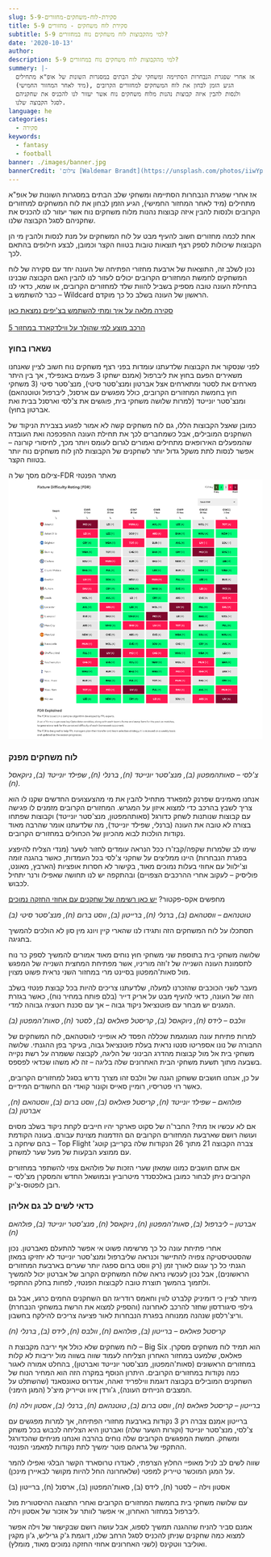 ```yaml
---
slug: סקירת-לוח-משחקים-מחזורים-5-9
title: סקירת לוח משחקים - מחזורים 5-9
subtitle: למי מהקבוצות לוח משחקים נוח במחזורים 5-9?
date: '2020-10-13'
author:
description: למי מהקבוצות לוח משחקים נוח במחזורים 5-9?
summery: |-
  אז אחרי שפגרת הנבחרות הסתיימה ומשחקי שלב הבתים במסגרות השונות של אופ"א מתחילים
  (מיד לאחר המחזור החמישי), הגיע הזמן לבחון את לוח המשחקים למחזורים הקרובים
  ולנסות להבין איזה קבוצות נהנות מלוח משחקים נוח אשר יעזור לנו להכניס את שחקניהם
  לסגל הקבוצה שלנו.
language: he
categories:
  - סקירה
keywords:
  - fantasy
  - football
banner: ./images/banner.jpg
bannerCredit: 'צילום [Waldemar Brandt](https://unsplash.com/photos/iiwYpGkbDgM) ב [Unsplash](https://unsplash.com)'
---
```


<p>
  אז אחרי שפגרת הנבחרות הסתיימה ומשחקי שלב הבתים במסגרות השונות של אופ"א מתחילים
  (מיד לאחר המחזור החמישי), הגיע הזמן לבחון את לוח המשחקים למחזורים הקרובים
  ולנסות להבין איזה קבוצות נהנות מלוח משחקים נוח אשר יעזור לנו להכניס את שחקניהם
  לסגל הקבוצה שלנו.
</p>
<p>
  אחת לכמה מחזורים חשוב להעיף מבט על לוח המשחקים על מנת לנסות ולהבין מי הן
  הקבוצות שיכולות לספק רצף תוצאות טובות בטווח הקצר וכמובן, לבצע חילופים בהתאם
  לכך.
</p>
<p>
  נכון לשלב זה, התוצאות של ארבעת מחזורי הפתיחה של העונה יחד עם סקירה של לוח
  המשחקים לחמשת המחזורים הקרובים יכולים לעזור לנו להבין האם הקבוצה שבנינו בתחילת
  העונה טובה מספיק בשביל להוות שלד למחזורים הקרובים, או שמא, כדאי לנו כבר להשתמש
  ב – Wildcard הראשון של העונה בשלב כל כך מוקדם.
</p>

<p class="comment-link">
  <a class="link" href="הציפים-שלנו">סקירה מלאה על איך ומתי להשתמש בצ'יפים נמצאת כאן</a>
  <br/><br/>
  <a href="למי-שהספיק-להתייאש-Wildcard-למחזור-5">הרכב מוצע למי שהולך על ווילדקארד במחזור 5</a>
<p>
<h3>נשארו בחוץ</h3>
<p>
  לפני שנסקור את הקבוצות שלדעתנו עומדות בפני רצף משחקים נוח חשוב לציין שאנחנו
  משאירים הפעם בחוץ את ליברפול (אמנם ישחקו 3 פעמים באנפילד, אך בין היתר מארחים
  את לסטר ומתארחים אצל אברטון ומנצ'סטר סיטי), מנצ'סטר סיטי (3 משחקי חוץ בחמשת
  המחזורים הקרובים, כולל מפגשים עם ארסנל, ליברפול וטוטנהאם) ומנצ'סטר יונייטד
  (למרות שלושה משחקי בית, פוגשים את צ'לסי וארסנל בבית ואת אברטון בחוץ).
</p>
<p>
  כמובן שאצל הקבוצות הללו, גם לוח משחקים קשה לא אמור לפגוע בצבירת הניקוד של
  השחקנים המובילים, אבל כשמחברים לכך את תחילת העונה ההפכפכה ואת העובדה שהמפעלים
  האירופאים מתחילים ואמורים לגרום לעומס ויותר מכך, לחיסורי קורונה – אפשר לנסות
  לתת משקל גדול יותר לשחקנים של הקבוצות להן לוח משחקים נוח יותר בטווח הקצר.
</p>

צילום מסך של ה-FDR מאתר הפנטזי
![צילום מסך של ה-FDR מאתר הפנטזי](./images/fixture-difficulty-rating.png)

<h3>לוח משחקים מפנק</h3>
<p>
  <em
    >צ'לסי – סאותהמפטון (ב), מנצ'סטר יונייטד (ח), ברנלי (ח), שפילד יונייטד (ב),
    ניוקאסל (ח).</em
  >
</p>
<p>
  אנחנו מאמינים שפרנק למפארד מתחיל להבין את מי מהצעצועים החדשים שקנו לו הוא צריך
  לשבץ בהרכב כדי למצוא איזון על המגרש. המחזורים הקרובים מזמנים לו פגישה עם
  קבוצות שנותנות לשחק כדורגל (סאותהמפטון, מנצ'סטר יונייטד) וקבוצות שפתחו בצורה
  לא טובה את העונה (ברנלי, שפילד יונייטד), מה שלדעתנו אומר שהרבה מאוד נקודות
  הולכות לבוא מהכיוון של הכחולים במחזורים הקרובים.
</p>
<p>
  שימו לב שלמרות שקפה/קבז'רו ככל הנראה עומדים לחזור לשער (מנדי הצליח להיפצע
  בפגרת הנבחרות) היינו ממליצים על שחקני צ'לסי בכל העמדות, כאשר בהגנה זומה
  וצ'ילוול עם אחוזי בעלות נמוכים מאוד, בקישור לא חסרות אופציות (הארבץ, מאונט,
  פוליסיק – לעקוב אחרי ההרכבים הצפויים) ובהתקפה יש לנו תחושה שאפילו ורנר יתחיל
  לכבוש.
</p>
<p class="comment-link">מחפשים אקס-פקטור? <a href="#">יש כאן רשימה של שחקנים עם אחוזי החזקה נמוכים<a></p>
<p>
  <em
    >טוטנהאם – ווסטהאם (ב), ברנלי (ח), ברייטון (ב), ווסט ברום (ח), מנצ'סטר סיטי
    (ב)</em
  >
</p>
<p>
  תסתכלו על לוח המשחקים הזה ותגידו לנו שהארי קיין ויונג מין סון לא הולכים להמשיך
  בחגיגה.
</p>
<p>
  שלושה משחקי בית בתוספת שני משחקי חוץ נוחים מאוד אמורים להמשיך לספק כר נוח
  לתסמונת העונה השנייה של ז'וזה מוריניו, אשר מפתיחת המחצית השנייה של המפגש מול
  סאות'המפטון בסיינט מרי במחזור השני נראית פשוט מצוין.
</p>
<p>
  מעבר לשני הכוכבים שהזכרנו למעלה, שלדעתנו צריכים להיות בכל קבוצת פנטזי בשלב הזה
  של העונה, כדאי להעיף מבט על אריק דייר (בלם פותח במחיר נוח), כאשר בגזרת המגנים
  יש מבחר עם פוטנציאל ניקוד גבוה – אך עם סכנת רוטציה גבוהה למדי.
</p>
<p>
  <em
    >וולבס – לידס (ח), ניוקאסל (ב), קריסטל פאלאס (ב), לסטר (ח), סאות'המפטון
    (ב)</em
  >
</p>
<p>
  למרות פתיחת עונה מגומגמת שכללה הפסד לא אופייני לווסטהאם, לוח המשחקים של החבורה
  של נונו אספריטו סנטו נראית בעלת פוטנציאל גבוה, בעיקר בפן ההגנתי. שלושה משחקי
  בית אל מול קבוצות מהדרג הבינוני של הליגה, לקבוצה ששמרה על רשת נקייה בשבעה מתוך
  תשעת משחקי הבית האחרונים שלה בליגה – זה לא משהו שכדאי לפספס.
</p>
<p>
  על כן, אנחנו חושבים ששחקן הגנה של וולבס זהו מצרך נדרש בסגל למחזורים הקרובים,
  כאשר רוי פטריסיו, רומיין סאייס וקונור קואדי הם החשודים המידיים.
</p>
<p>
  <em
    >פולהאם – שפילד יונייטד (ח), קריסטל פאלאס (ב), ווסט ברום (ב), ווסטהאם (ח),
    אברטון (ב)</em
  >
</p>
<p>
  אם לא עכשיו אז מתי? החבר'ה של סקוט פארקר יהיו חייבים לקחת ניקוד בשלב מסוים
  ועושה רושם שארבעת המחזורים הקרובים הם הזדמנות מצוינת עבורם. בעונה הקודמת בהם
  שיחקה ב – Top Flight צברה הקבוצה 21 מתוך 26 הנקודות שלה בקרייבן קוטג' עם ממוצע
  הבקעות של מעל שער למשחק.
</p>
<p>
  אם אתם חושבים כמונו שמאזן שערי הזכות של פולהאם צפוי להשתפר במחזורים הקרובים
  ניתן לבחור כמובן באלכסנדר מיטרוביץ ובמושאל החדש והמסקרן מצ'לסי – רובן
  לופטוס-צ'יק.
</p>
<h3>כדאי לשים לב גם אליהן</h3>
<p>
  <em
    >אברטון – ליברפול (ב), סאות'המפטון (ח), ניוקאסל (ח), מנצ'סטר יונייטד (ב),
    פולהאם (ח)</em
  >
</p>
<p>
  אחרי פתיחת עונה כל כך מרשימה פשוט אי אפשר להתעלם מאברטון. נכון שהסטטיסטיקה
  צפויה להתיישר וכנראה שליברפול ומנצ'סטר יונייטד לא יחזיקו במאזן הגנתי כל כך
  עגום לאורך זמן (רק ווסט ברום ספגה יותר שערים בארבעת המחזורים הראשונים), אבל
  נכון לעכשיו נראה שלוח המשחקים הקרוב של אברטון יכול להמשיך ולתמוך בהמשך תוצרת
  טובה לקבוצות הפנטזי, לפחות בחלק ההתקפי.
</p>
<p>
  מיותר לציין כי דומיניק קלברט לווין וחאמס רודריגז הם השחקנים החמים כרגע, אבל גם
  גילפי סיגורדסון שחזר להרכב לאחרונה (והספיק למצוא את הרשת במשחקי הנבחרת)
  וריצ'רלסון שנהנה ממנוחה בפגרת הנבחרות לאור פציעה צריכים להילקח בחשבון.
</p>
<p>
  <em
    >קריסטל פאלאס – ברייטון (ב), פולהאם (ח), וולבס (ח), לידס (ב), ברנלי (ח)</em
  >
</p>
<p>
  לוח משחקים שלא כולל אף יריבה מקבוצת ה – Big Six הוא תמיד לוח משחקים מסקרן.
  פאלאס, שלמעט במחזור האחרון הצליחה לעמוד שווה בשווה מול יריבות לא קלות במחזורים
  הראשונים (סאות'המפטון, מנצ'סטר יונייטד ואברטון), בהחלט אמורה לאגור כמה נקודות
  במחזורים הקרובים. היתרון הנוסף במקרה הזה הוא המחיר הנוח של השחקנים המובילים
  בקבוצה דוגמת ווילפריד זאהה, אנדרוס טאונסאנד (שהשתלט על המצבים הנייחים העונה),
  ג'ורדן איוו וטייריק מיצ'ל (המגן הימני).
</p>
<p>
  <em
    >ברייטון – קריסטל פאלאס (ח), ווסט ברום (ב), טוטנהאם (ח), ברנלי (ב), אסטון
    וילה (ח)</em
  >
</p>
<p>
  ברייטון אמנם צברה רק 3 נקודות בארבעת מחזורי הפתיחה, אך למרות מפגשים עם צ'לסי,
  מנצ'סטר יונייטד (וקורות השער שלה) ואברטון היא הצליחה לכבוש בכל משחק ומשחק.
  חמשת המפגשים הקרובים שלה נוחים בהרבה ואנחנו מניחים שהכדורגל ההתקפי של גראהם
  פוטר ימשיך לתת נקודות למאמני הפנטזי.
</p>
<p>
  שווה לשים לב לניל מאופיי החלוץ הצרפתי, לאנדרו טרוסארד הקשר הבלגי ואפילו להמר
  על המגן המוכשר טייריק למפטי (שלאחרונה החל להיות מקושר לבאיירן מינכן).
</p>
<p>אסטון וילה – לסטר (ח), לידס (ב), סאות'המפטון (ב), ארסנל (ח), ברייטון (ב)</p>
<p>
  עם שלושה משחקי בית בחמשת המחזורים הקרובים ואחרי התצוגה ההיסטורית מול ליברפול
  במחזור האחרון, אי אפשר לוותר על אזכור של אסטון וילה.
</p>
<p>
  אמנם סביר להניח שההגנה תמשיך לספוג, אבל עושה רושם שבקישור של וילה אפשר למצוא
  כמה שחקנים שניתן להכניס לסגל הרחב שלנו, דוגמת ג'ק גריליש, ג'ון מקגין ואוליבר
  ווטקינס (לשני האחרונים אחוזי החזקה נמוכים מאוד, מומלץ).
</p>
